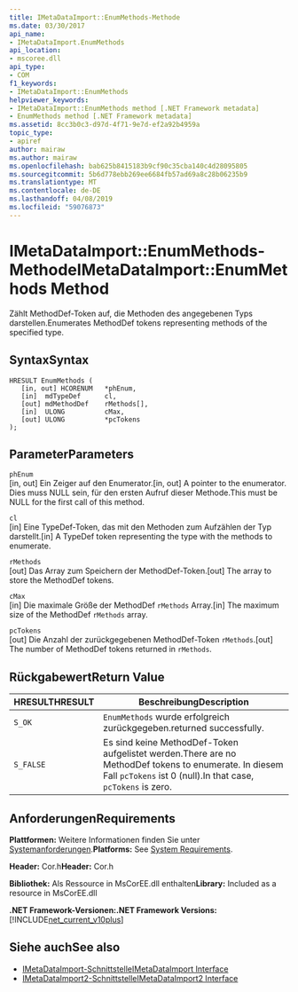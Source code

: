 ```yaml
---
title: IMetaDataImport::EnumMethods-Methode
ms.date: 03/30/2017
api_name:
- IMetaDataImport.EnumMethods
api_location:
- mscoree.dll
api_type:
- COM
f1_keywords:
- IMetaDataImport::EnumMethods
helpviewer_keywords:
- IMetaDataImport::EnumMethods method [.NET Framework metadata]
- EnumMethods method [.NET Framework metadata]
ms.assetid: 8cc3b0c3-d97d-4f71-9e7d-ef2a92b4959a
topic_type:
- apiref
author: mairaw
ms.author: mairaw
ms.openlocfilehash: bab625b8415183b9cf90c35cba140c4d28095805
ms.sourcegitcommit: 5b6d778ebb269ee6684fb57ad69a8c28b06235b9
ms.translationtype: MT
ms.contentlocale: de-DE
ms.lasthandoff: 04/08/2019
ms.locfileid: "59076873"
---
```

# <a name="imetadataimportenummethods-method"></a><span data-ttu-id="189a4-102">IMetaDataImport::EnumMethods-Methode</span><span class="sxs-lookup"><span data-stu-id="189a4-102">IMetaDataImport::EnumMethods Method</span></span>
<span data-ttu-id="189a4-103">Zählt MethodDef-Token auf, die Methoden des angegebenen Typs darstellen.</span><span class="sxs-lookup"><span data-stu-id="189a4-103">Enumerates MethodDef tokens representing methods of the specified type.</span></span>  
  
## <a name="syntax"></a><span data-ttu-id="189a4-104">Syntax</span><span class="sxs-lookup"><span data-stu-id="189a4-104">Syntax</span></span>  
  
```  
HRESULT EnumMethods (  
   [in, out] HCORENUM   *phEnum,   
   [in]  mdTypeDef      cl,   
   [out] mdMethodDef    rMethods[],   
   [in]  ULONG          cMax,   
   [out] ULONG          *pcTokens  
);  
```  
  
## <a name="parameters"></a><span data-ttu-id="189a4-105">Parameter</span><span class="sxs-lookup"><span data-stu-id="189a4-105">Parameters</span></span>  
 `phEnum`  
 <span data-ttu-id="189a4-106">[in, out] Ein Zeiger auf den Enumerator.</span><span class="sxs-lookup"><span data-stu-id="189a4-106">[in, out] A pointer to the enumerator.</span></span> <span data-ttu-id="189a4-107">Dies muss NULL sein, für den ersten Aufruf dieser Methode.</span><span class="sxs-lookup"><span data-stu-id="189a4-107">This must be NULL for the first call of this method.</span></span>  
  
 `cl`  
 <span data-ttu-id="189a4-108">[in] Eine TypeDef-Token, das mit den Methoden zum Aufzählen der Typ darstellt.</span><span class="sxs-lookup"><span data-stu-id="189a4-108">[in] A TypeDef token representing the type with the methods to enumerate.</span></span>  
  
 `rMethods`  
 <span data-ttu-id="189a4-109">[out] Das Array zum Speichern der MethodDef-Token.</span><span class="sxs-lookup"><span data-stu-id="189a4-109">[out] The array to store the MethodDef tokens.</span></span>  
  
 `cMax`  
 <span data-ttu-id="189a4-110">[in] Die maximale Größe der MethodDef `rMethods` Array.</span><span class="sxs-lookup"><span data-stu-id="189a4-110">[in] The maximum size of the MethodDef `rMethods` array.</span></span>  
  
 `pcTokens`  
 <span data-ttu-id="189a4-111">[out] Die Anzahl der zurückgegebenen MethodDef-Token `rMethods`.</span><span class="sxs-lookup"><span data-stu-id="189a4-111">[out] The number of MethodDef tokens returned in `rMethods`.</span></span>  
  
## <a name="return-value"></a><span data-ttu-id="189a4-112">Rückgabewert</span><span class="sxs-lookup"><span data-stu-id="189a4-112">Return Value</span></span>  
  
|<span data-ttu-id="189a4-113">HRESULT</span><span class="sxs-lookup"><span data-stu-id="189a4-113">HRESULT</span></span>|<span data-ttu-id="189a4-114">Beschreibung</span><span class="sxs-lookup"><span data-stu-id="189a4-114">Description</span></span>|  
|-------------|-----------------|  
|`S_OK`|`EnumMethods` <span data-ttu-id="189a4-115">wurde erfolgreich zurückgegeben.</span><span class="sxs-lookup"><span data-stu-id="189a4-115">returned successfully.</span></span>|  
|`S_FALSE`|<span data-ttu-id="189a4-116">Es sind keine MethodDef-Token aufgelistet werden.</span><span class="sxs-lookup"><span data-stu-id="189a4-116">There are no MethodDef tokens to enumerate.</span></span> <span data-ttu-id="189a4-117">In diesem Fall `pcTokens` ist 0 (null).</span><span class="sxs-lookup"><span data-stu-id="189a4-117">In that case, `pcTokens` is zero.</span></span>|  
  
## <a name="requirements"></a><span data-ttu-id="189a4-118">Anforderungen</span><span class="sxs-lookup"><span data-stu-id="189a4-118">Requirements</span></span>  
 <span data-ttu-id="189a4-119">**Plattformen:** Weitere Informationen finden Sie unter [Systemanforderungen](../../../../docs/framework/get-started/system-requirements.md).</span><span class="sxs-lookup"><span data-stu-id="189a4-119">**Platforms:** See [System Requirements](../../../../docs/framework/get-started/system-requirements.md).</span></span>  
  
 <span data-ttu-id="189a4-120">**Header:** Cor.h</span><span class="sxs-lookup"><span data-stu-id="189a4-120">**Header:** Cor.h</span></span>  
  
 <span data-ttu-id="189a4-121">**Bibliothek:** Als Ressource in MsCorEE.dll enthalten</span><span class="sxs-lookup"><span data-stu-id="189a4-121">**Library:** Included as a resource in MsCorEE.dll</span></span>  
  
 **<span data-ttu-id="189a4-122">.NET Framework-Versionen:</span><span class="sxs-lookup"><span data-stu-id="189a4-122">.NET Framework Versions:</span></span>** [!INCLUDE[net_current_v10plus](../../../../includes/net-current-v10plus-md.md)]  
  
## <a name="see-also"></a><span data-ttu-id="189a4-123">Siehe auch</span><span class="sxs-lookup"><span data-stu-id="189a4-123">See also</span></span>

- [<span data-ttu-id="189a4-124">IMetaDataImport-Schnittstelle</span><span class="sxs-lookup"><span data-stu-id="189a4-124">IMetaDataImport Interface</span></span>](../../../../docs/framework/unmanaged-api/metadata/imetadataimport-interface.md)
- [<span data-ttu-id="189a4-125">IMetaDataImport2-Schnittstelle</span><span class="sxs-lookup"><span data-stu-id="189a4-125">IMetaDataImport2 Interface</span></span>](../../../../docs/framework/unmanaged-api/metadata/imetadataimport2-interface.md)
